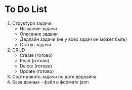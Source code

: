 # To Do List

1. Структура задачи:
   - Название задачи
   - Описание задачи
   - Дедлайн задачи (не у всех задач он может быть)
   - Статус задачи
2. CRUD
   - Create (готово)
   - Read (готово)
   - Delete (готово)
   - Update (готово)
3. Сортировать задачи по дате дедлайна
4. База данных - файл в формате json 